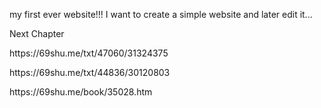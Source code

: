  my first ever website!!!
I want to create a simple website and later edit it... 





Next Chapter
<p>https://69shu.me/txt/47060/31324375</p>
<p>https://69shu.me/txt/44836/30120803</p>
<p>https://69shu.me/book/35028.htm</p>
